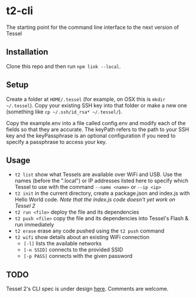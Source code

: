 # t2-cli
The starting point for the command line interface to the next version of Tessel

## Installation
Clone this repo and then run `npm link --local`.

## Setup

Create a folder at `HOME/.tessel` (for example, on OSX this is `mkdir ~/.tessel`). Copy your existing SSH key into that folder or make a new one (something like `cp ~/.ssh/id_rsa* ~/.tessel/`).

Copy the example.env into a file called config.env and modify each of the fields so that they are accurate. The keyPath refers to the path to your SSH key and the keyPassphrase is an optional configuration if you need to specify a passphrase to access your key.

## Usage
* `t2 list` show what Tessels are available over WiFi and USB. Use the names (before the ".local") or IP addresses listed here to specify which Tessel to use with the command `--name <name>` or `--ip <ip>`
* `t2 init` in the current directory, create a package.json and index.js with Hello World code. *Note that the index.js code doesn't yet work on Tessel 2*
* `t2 run <file>` deploy the file and its dependencies
* `t2 push <file>` copy the file and its dependencies into Tessel's Flash & run immediately
* `t2 erase` erase any code pushed using the `t2 push` command
* `t2 wifi` show details about an existing WiFi connection
  * `[-l]` lists the available networks
  * `[-n SSID]` connects to the provided SSID
  * `[-p PASS]` connects with the given password

## TODO
Tessel 2's CLI spec is under design [here](https://docs.google.com/document/d/176UvfGPrQqlUNYBiKo4HdL7_NTzgQgjb8gbCKlEw_dA/edit#heading=h.lnadxqdut7b6). Comments are welcome.
